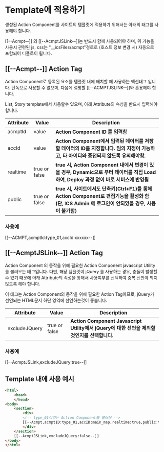 # Template에 적용하기

생성된 Action Component를 사이트의 템플릿에 적용하기 위해서는 아래의 태그를 사용해야 합니다.

\[\[--Acmpt--]] 와 \[\[--AcmptJSLink--]]는 반드시 함께 사용되어야 하며, 위 기능을 사용시 관련된 js, css는 "\_\_icsFiles/acmpt"경로로 (호스트 정보 변경 시) 자동으로 포함되어 디플로이 됩니다.&#x20;



## \[\[--Acmpt--]] Action Tag

Action Component로 등록된 요소를 템플릿 내에 배치할 때 사용하는 액션태그 입니다. 단독으로 사용할 수 없으며, 다음에 설명할 \[\[--ACMPTJSLINK--]]와 혼용해야 합니다. &#x20;

List, Story template에서 사용할수 있으며, 아래 Attribute의 속성을 반드시 입력해야 합니다.

| Attribute | Value         | Description                                                                                              |
| --------- | ------------- | -------------------------------------------------------------------------------------------------------- |
| acmptId   | value         | **Action Component ID 를 입력함**                                                                            |
| accId     | value         | **Action Component에서 입력된 데이터를 저장할 데이터의 ID를 지정합니다. 임의 지정이 가능하고, 타 아이디와 중첩되지 않도록 유의해야함.**                  |
| realtime  | true or false | **true 시, Action Component 내에서 변경이 있을 경우, Dynamic으로 부터 데이터를 직접 Load 하여, Deploy 과정 없이 바로 서비스에 반영됨**       |
| public    | true or false | **true 시, 사이트에서도 단축키(Ctrl+F1)를 통해 Action Component로 편집기능을 활성화 함 (단, ICS Admin 에 로그인이 안되있을 경우, 사용이 불가함)** |

### 사용예

\[\[--ACMPT,acmptId:type\_01,accId:xxxxxx--]]



## \[\[--AcmptJSLink--]] Action Tag

Action Component 의 동작을 위해 필요한 Action Component javascript Utility를 불러오는 태그입니다. 다만, 해당 템플릿이 jQuery 를 사용하는 경우, 충돌이 발생할 수 있기 때문에 아래 Attribute의 속성을 통해서 사용여부를 선택하여 중복 선언이 되지 않도록 해야 합니다.&#x20;

이 태그는 Action Component의 동작을 위해 필요한 Action Tag이므로, jQuery가 선언되는 HTML문서 하단 영역에 선언하는것이 좋습니다.

| Attribute     | Value         | Description                                                              |
| ------------- | ------------- | ------------------------------------------------------------------------ |
| excludeJQuery | true or false | **Action Component Javascript Utility에서 jQuery에 대한 선언을 제외할 것인지를 선택합니다.** |

### 사용예

\[\[--AcmptJSLink,excludeJQuery:true--]]





## Template 내에 사용 예시&#x20;

```html
<html>
    <head>
    </head>
<body>
    <section>
        <div>
        <!-- type_01이라는 Action Component를 불러옴 -->
        [[--Acmpt,acmptID:type_01,accID:main_map,realtime:true,public:true--]]
        </div>
    </section>
    [[--AcmptJSLink,excludeJQuery:false--]]
</body>
</html>
```
